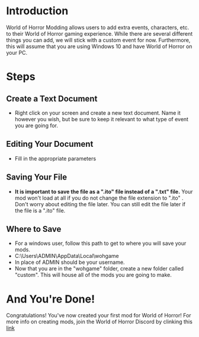 <h1>Introduction</h1>

<p>World of Horror Modding allows users to add extra events, characters, etc. to their World of Horror gaming experience. While there are several different things you can add, we will stick with a custom event for now. Furthermore, this will assume that you are using Windows 10 and have World of Horror on your PC.</p>

<h1>Steps</h1>

<h2>Create a Text Document</h2>

<ul>
<li>Right click on your screen and create a new text document. Name it however you wish, but be sure to keep it relevant to what type of event you are going for.</li>
</ul>

<h2>Editing Your Document</h2>

<ul>
<li>Fill in the appropriate parameters</li>
</ul>

<h2>Saving Your File</h2>

<ul>
<li><strong>It is important to save the file as a ".ito" file instead of a ".txt" file.</strong> Your mod won't load at all if you do not change the file extension to ".ito" . Don't worry about editing the file later. You can still edit the file later if the file is a ".ito" file.</li>
</ul>

<h2>Where to Save</h2>

<ul>
<li>For a windows user, follow this path to get to where you will save your mods.</li>
<li>C:\Users\ADMIN\AppData\Local\wohgame</li>
<li>In place of ADMIN should be your username.</li>
<li>Now that you are in the "wohgame" folder, create a new folder called "custom". This will house all of the mods you are going to make.</li>
</ul>

<h1>And You're Done!</h1>

<p>Congratulations! You've now created your first mod for World of Horror! For more info on creating mods, join the World of Horror Discord by clinking this <a href="https://t.co/3Hu11wPe1y?amp=1/" title="Discord link">link</a></p>

